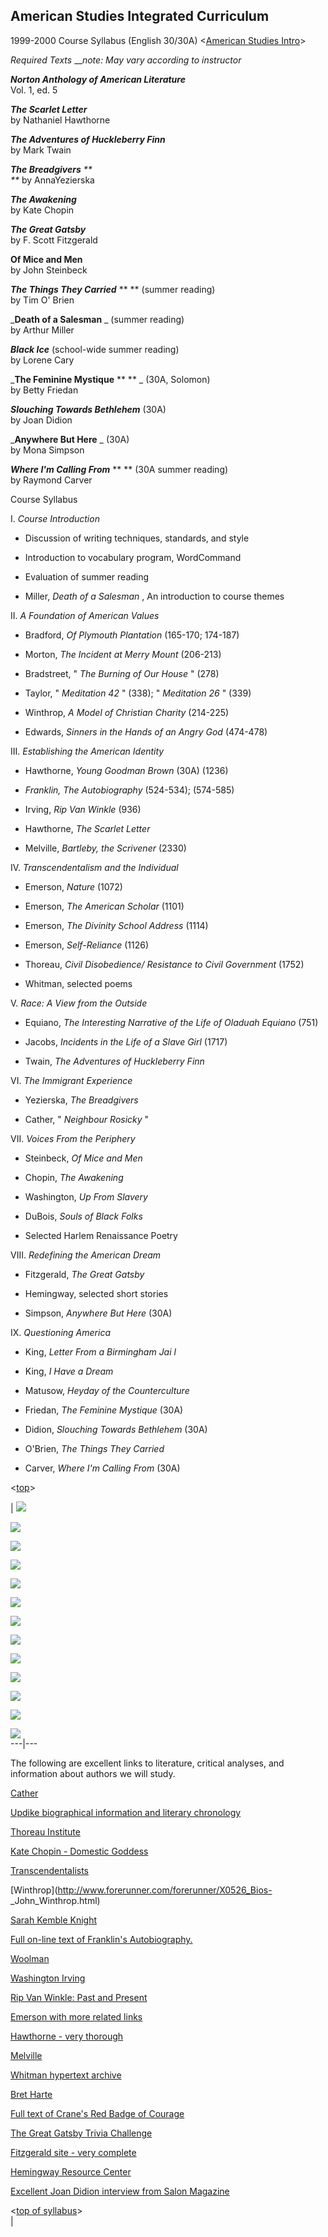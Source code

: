 ## **American Studies Integrated Curriculum**  
1999-2000 Course Syllabus (English 30/30A)           <[American Studies
Intro](amstud.htm)>  

  
_Required Texts_ ___note: May vary according to instructor_

_**Norton Anthology of American Literature**_  
Vol. 1, ed. 5  
  
_**The Scarlet Letter**_  
by Nathaniel Hawthorne  
  
_**The Adventures of Huckleberry Finn**_  
by Mark Twain  
  
_**The Breadgivers** **  
**_ by AnnaYezierska  
  
_**The Awakening**_  
by Kate Chopin  
  
_**The Great Gatsby**_  
by F. Scott Fitzgerald  
  
**Of Mice and Men**  
by John Steinbeck  
  
_**The Things They Carried**_ ** **   (summer reading)  
by Tim O' Brien  
  
_**Death of a Salesman**   _ (summer reading)  
by Arthur Miller  
  
_**Black Ice**_   (school-wide summer reading)  
by Lorene Cary  
  
_**The Feminine Mystique** ** **  _ (30A, Solomon)  
by Betty Friedan  
  
_**Slouching Towards Bethlehem**_    (30A)  
by Joan Didion  
  
_**Anywhere But Here**   _ (30A)  
by Mona Simpson  
  
_**Where I'm Calling From**_ ** **   (30A summer reading)  
by Raymond Carver  
  
  
  
Course Syllabus  

I.  _Course Introduction_

  *   Discussion of writing techniques, standards, and style

  *   Introduction to vocabulary program, WordCommand

  *   Evaluation of summer reading
  *   Miller, _Death of a Salesman_ , An introduction to course themes

  
II.   _A Foundation of American Values_

  *   Bradford, _Of Plymouth Plantation_ (165-170; 174-187)

  *   Morton, _The Incident at Merry Mount_ (206-213)

  *   Bradstreet, " _The Burning of Our House_ " (278)

  *   Taylor, " _Meditation 42_ " (338); " _Meditation 26_ " (339)

  *   Winthrop, _A Model of Christian Charity_ (214-225)

  *   Edwards, _Sinners in the Hands of an Angry God_ (474-478)

  
III. _Establishing the American Identity_

  *   Hawthorne, _Young Goodman Brown_ (30A) (1236)

  *   _Franklin, The Autobiography_ (524-534); (574-585)

  *   Irving, _Rip Van Winkle_ (936)
  *   Hawthorne, _The Scarlet Letter_

  *   Melville, _Bartleby, the Scrivener_ (2330)

  

IV. _Transcendentalism and the Individual_

  *   Emerson, _Nature_ (1072)

  *   Emerson, _The American Scholar_ (1101)
  *   Emerson, _The Divinity School Address_ (1114)

  *   Emerson, _Self-Reliance_ (1126)

  *   Thoreau, _Civil Disobedience/ Resistance to Civil Government_ (1752)
  *   Whitman, selected poems 

  
V. _Race: A View from the Outside_

  *   Equiano, _The Interesting Narrative of the Life of Oladuah Equiano_ (751)

  *   Jacobs, _Incidents in the Life of a Slave Girl_ (1717)

  *   Twain, _The Adventures of Huckleberry Finn_

  
VI. _The Immigrant Experience_

  *   Yezierska, _The Breadgivers_

  *   Cather, " _Neighbour Rosicky_ "

  
VII. _Voices From the Periphery_

  * Steinbeck, _Of Mice and Men_

  * Chopin, _The Awakening_

  * Washington, _Up From Slavery_

  * DuBois, _Souls of Black Folks_

  * Selected Harlem Renaissance Poetry

  
VIII. _Redefining the American Dream_

  *   Fitzgerald, _The Great Gatsby_

  *   Hemingway, selected short stories

  *   Simpson, _Anywhere But Here_ (30A)

  
IX. _Questioning America_

  *   King, _Letter From a Birmingham Jai_ _l_

  *   King, _I Have a Dream_

  *   Matusow, _Heyday of the Counterculture_

  *   Friedan, _The Feminine Mystique_ (30A)

  *   Didion, _Slouching Towards Bethlehem_ (30A)

  *   O'Brien, _The Things They Carried_

  *   Carver, _Where I'm Calling From_ (30A)



<[top](amstud_courses.htm#top)>

|  ![](../books/norton_american.jpg)  
  
  
![](../books/scarlet_letter.gif)  
  
  
![](../books/twain.gif)  
  
  
![](../books/awakening.jpg)  
  
  
![](../books/gatsby.jpg)  
  
  
![](../books/mice.gif)  
  
  
![](../books/carried.gif)  
  
  
![](../books/salesman.gif)  
  
  
![](../books/black_ice.gif)  
  
![](../books/feminine.gif)  
  
  
![](../books/slouching.jpg)  
  
  
![](../books/anywhere_but_here.gif)  
  
  
![](../books/carver.gif)  
---|---  
  
The following are excellent links to literature, critical analyses, and
information about authors we will study.

[Cather](http://icg.harvard.edu/~cather/home.html)

[Updike biographical information and literary
chronology](http://www.users.fast.net/joyerkes/Item2.html)

[Thoreau Institute](http://www.walden.org/institute)

[Kate Chopin - Domestic
Goddess](http://lonestar.texas.net/~kwells/chopin1.htm)

[Transcendentalists](http://www.geocities.com/~freereligion)

[Winthrop](http://www.forerunner.com/forerunner/X0526_Bios-
_John_Winthrop.html)

[Sarah Kemble
Knight](http://www.georgetown.edu/bassr/heath/syllabuild/iguide/knights.html)

[Full on-line text of Franklin's
Autobiography.](http://earlyamerica.com/lives/franklin/index.html)

[Woolman](http://www.courses.has.vcu.edu/toggel/eng205/woolmn.htm)

[Washington
Irving](http://etext.lib.virginia.edu/railton/projects/rissetto/irving.html)

[Rip Van Winkle: Past and
Present](http://www.cwrl.utexas.edu/~maria/irving/eng.htm)

[Emerson with more related links](http://miso.wwa.com/~jej/1emerson.html)

[Hawthorne \- very thorough](http://eldred.ne.mediaone.net/nh/hawthorne.html)

[Melville](http://www.melville.org)

[Whitman hypertext archive](http://jefferson.village.Virginia.EDU/whitman)

[Bret Harte](http://www.solopublications.com/jurn6103.htm)

[Full text of Crane's Red Badge of
Courage](http://www.cs.cmu.edu/People/rgs/badge-table.html)

[The Great Gatsby Trivia
Challenge](http://www.geocities.com/~hryan/gatsby.htm)

[Fitzgerald site - very complete](http://www.sc.edu/fitzgerald)

[Hemingway Resource
Center](http://members.aol.com/MWilson311/Hemingway/papa.htm)

[Excellent Joan Didion interview from Salon
Magazine](http://www.salon1999.com/oct96/interview961028.html)

  
<[top of syllabus](amstud_courses.htm#top)>  
|  

